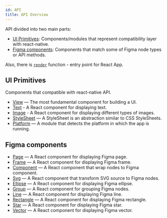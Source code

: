 ```yaml
---
id: API
title: API Overview
---
```


API divided into two main parts:

* [UI Primitives](#ui-primitives): Components/modules that represent compatibility layer with react-native.
* [Figma components](#figma-components): Components that match some of Figma node types or API methods.

Also, there is [`render`](api/render.md) function - entry point for React App.

## UI Primitives

Components that compatible with react-native API.

* [View](api/View.md) — The most fundamental component for building a UI.
* [Text](api/Text.md) - A React component for displaying text.
* [Image](api/Image.md) - A React component for displaying different types of images.
* [StyleSheet](api/StyleSheet.md) — A StyleSheet is an abstraction similar to CSS StyleSheets.
* [Platform](api/Platform.md) — A module that detects the platform in which the app is running.

## Figma components

* [Page](api/Page.md) — A React component for displaying Figma page.
* [Frame](api/Frame.md) — A React component for displaying Figma frame.
* [Component](api/Frame.md) — A React component that wrap nodes to Figma component.
* [Svg](api/Svg.md) — A React component that transform SVG source to Figma nodes.
* [Ellipse](api/Ellipse.md) — A React component for displaying Figma ellipse.
* [Group](api/Group.md) — A React component for grouping Figma nodes.
* [Line](api/Line.md) — A React component for displaying Figma line.
* [Rectangle](api/Rectangle.md) — A React component for displaying Figma rectangle.
* [Star](api/Star.md) — A React component for displaying Figma star.
* [Vector](api/Vector.md) — A React component for displaying Figma vector.

